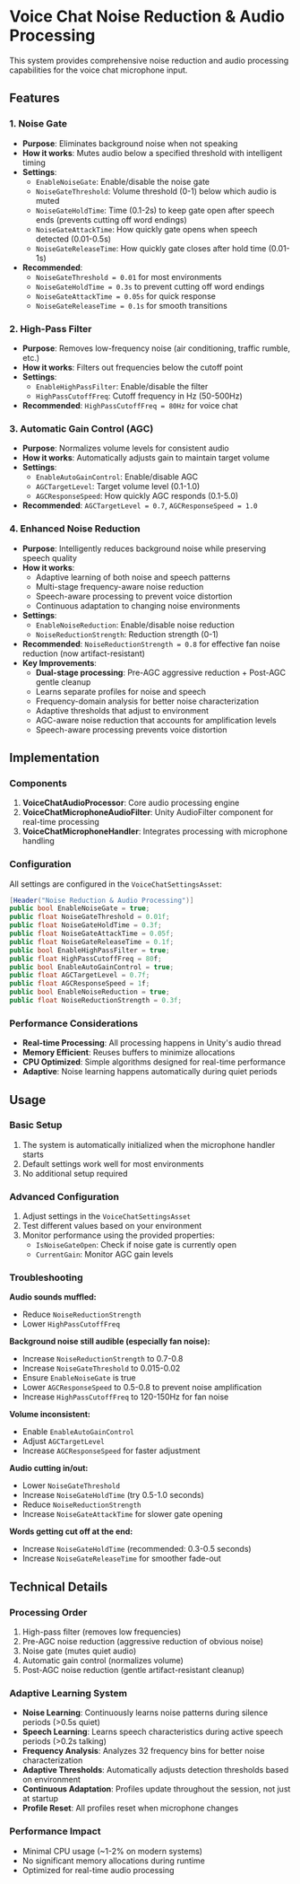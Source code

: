# Voice Chat Noise Reduction & Audio Processing

This system provides comprehensive noise reduction and audio processing capabilities for the voice chat microphone input.

## Features

### 1. **Noise Gate**
- **Purpose**: Eliminates background noise when not speaking
- **How it works**: Mutes audio below a specified threshold with intelligent timing
- **Settings**:
  - `EnableNoiseGate`: Enable/disable the noise gate
  - `NoiseGateThreshold`: Volume threshold (0-1) below which audio is muted
  - `NoiseGateHoldTime`: Time (0.1-2s) to keep gate open after speech ends (prevents cutting off word endings)
  - `NoiseGateAttackTime`: How quickly gate opens when speech detected (0.01-0.5s)
  - `NoiseGateReleaseTime`: How quickly gate closes after hold time (0.01-1s)
- **Recommended**: 
  - `NoiseGateThreshold = 0.01` for most environments
  - `NoiseGateHoldTime = 0.3s` to prevent cutting off word endings
  - `NoiseGateAttackTime = 0.05s` for quick response
  - `NoiseGateReleaseTime = 0.1s` for smooth transitions

### 2. **High-Pass Filter**
- **Purpose**: Removes low-frequency noise (air conditioning, traffic rumble, etc.)
- **How it works**: Filters out frequencies below the cutoff point
- **Settings**:
  - `EnableHighPassFilter`: Enable/disable the filter
  - `HighPassCutoffFreq`: Cutoff frequency in Hz (50-500Hz)
- **Recommended**: `HighPassCutoffFreq = 80Hz` for voice chat

### 3. **Automatic Gain Control (AGC)**
- **Purpose**: Normalizes volume levels for consistent audio
- **How it works**: Automatically adjusts gain to maintain target volume
- **Settings**:
  - `EnableAutoGainControl`: Enable/disable AGC
  - `AGCTargetLevel`: Target volume level (0.1-1.0)
  - `AGCResponseSpeed`: How quickly AGC responds (0.1-5.0)
- **Recommended**: `AGCTargetLevel = 0.7`, `AGCResponseSpeed = 1.0`

### 4. **Enhanced Noise Reduction**
- **Purpose**: Intelligently reduces background noise while preserving speech quality
- **How it works**: 
  - Adaptive learning of both noise and speech patterns
  - Multi-stage frequency-aware noise reduction
  - Speech-aware processing to prevent voice distortion
  - Continuous adaptation to changing noise environments
- **Settings**:
  - `EnableNoiseReduction`: Enable/disable noise reduction
  - `NoiseReductionStrength`: Reduction strength (0-1)
- **Recommended**: `NoiseReductionStrength = 0.8` for effective fan noise reduction (now artifact-resistant)
- **Key Improvements**:
  - **Dual-stage processing**: Pre-AGC aggressive reduction + Post-AGC gentle cleanup
  - Learns separate profiles for noise and speech
  - Frequency-domain analysis for better noise characterization
  - Adaptive thresholds that adjust to environment
  - AGC-aware noise reduction that accounts for amplification levels
  - Speech-aware processing prevents voice distortion

## Implementation

### Components

1. **VoiceChatAudioProcessor**: Core audio processing engine
2. **VoiceChatMicrophoneAudioFilter**: Unity AudioFilter component for real-time processing
3. **VoiceChatMicrophoneHandler**: Integrates processing with microphone handling

### Configuration

All settings are configured in the `VoiceChatSettingsAsset`:

```csharp
[Header("Noise Reduction & Audio Processing")]
public bool EnableNoiseGate = true;
public float NoiseGateThreshold = 0.01f;
public float NoiseGateHoldTime = 0.3f;
public float NoiseGateAttackTime = 0.05f;
public float NoiseGateReleaseTime = 0.1f;
public bool EnableHighPassFilter = true;
public float HighPassCutoffFreq = 80f;
public bool EnableAutoGainControl = true;
public float AGCTargetLevel = 0.7f;
public float AGCResponseSpeed = 1f;
public bool EnableNoiseReduction = true;
public float NoiseReductionStrength = 0.3f;
```

### Performance Considerations

- **Real-time Processing**: All processing happens in Unity's audio thread
- **Memory Efficient**: Reuses buffers to minimize allocations
- **CPU Optimized**: Simple algorithms designed for real-time performance
- **Adaptive**: Noise learning happens automatically during quiet periods

## Usage

### Basic Setup
1. The system is automatically initialized when the microphone handler starts
2. Default settings work well for most environments
3. No additional setup required

### Advanced Configuration
1. Adjust settings in the `VoiceChatSettingsAsset`
2. Test different values based on your environment
3. Monitor performance using the provided properties:
   - `IsNoiseGateOpen`: Check if noise gate is currently open
   - `CurrentGain`: Monitor AGC gain levels

### Troubleshooting

**Audio sounds muffled:**
- Reduce `NoiseReductionStrength`
- Lower `HighPassCutoffFreq`

**Background noise still audible (especially fan noise):**
- Increase `NoiseReductionStrength` to 0.7-0.8
- Increase `NoiseGateThreshold` to 0.015-0.02
- Ensure `EnableNoiseGate` is true
- Lower `AGCResponseSpeed` to 0.5-0.8 to prevent noise amplification
- Increase `HighPassCutoffFreq` to 120-150Hz for fan noise

**Volume inconsistent:**
- Enable `EnableAutoGainControl`
- Adjust `AGCTargetLevel`
- Increase `AGCResponseSpeed` for faster adjustment

**Audio cutting in/out:**
- Lower `NoiseGateThreshold`
- Increase `NoiseGateHoldTime` (try 0.5-1.0 seconds)
- Reduce `NoiseReductionStrength`
- Increase `NoiseGateAttackTime` for slower gate opening

**Words getting cut off at the end:**
- Increase `NoiseGateHoldTime` (recommended: 0.3-0.5 seconds)
- Increase `NoiseGateReleaseTime` for smoother fade-out

## Technical Details

### Processing Order
1. High-pass filter (removes low frequencies)
2. Pre-AGC noise reduction (aggressive reduction of obvious noise)
3. Noise gate (mutes quiet audio)
4. Automatic gain control (normalizes volume)
5. Post-AGC noise reduction (gentle artifact-resistant cleanup)

### Adaptive Learning System
- **Noise Learning**: Continuously learns noise patterns during silence periods (>0.5s quiet)
- **Speech Learning**: Learns speech characteristics during active speech periods (>0.2s talking)
- **Frequency Analysis**: Analyzes 32 frequency bins for better noise characterization
- **Adaptive Thresholds**: Automatically adjusts detection thresholds based on environment
- **Continuous Adaptation**: Profiles update throughout the session, not just at startup
- **Profile Reset**: All profiles reset when microphone changes

### Performance Impact
- Minimal CPU usage (~1-2% on modern systems)
- No significant memory allocations during runtime
- Optimized for real-time audio processing 